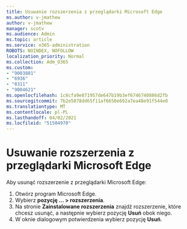 ```yaml
---
title: Usuwanie rozszerzenia z przeglądarki Microsoft Edge
ms.author: v-jmathew
author: v-jmathew
manager: scotv
ms.audience: Admin
ms.topic: article
ms.service: o365-administration
ROBOTS: NOINDEX, NOFOLLOW
localization_priority: Normal
ms.collection: Adm_O365
ms.custom:
- "9003881"
- "6936"
- "8311"
- "9004621"
ms.openlocfilehash: 1c8cfa9e871957de647b19b3ef6746740886d2fb
ms.sourcegitcommit: 7b2e5078dd65f11af6650e692a7ea48e91f544e0
ms.translationtype: MT
ms.contentlocale: pl-PL
ms.lasthandoff: 04/02/2021
ms.locfileid: "51504970"
---
```

# <a name="remove-an-extension-from-microsoft-edge"></a>Usuwanie rozszerzenia z przeglądarki Microsoft Edge

Aby usunąć rozszerzenie z przeglądarki Microsoft Edge:

1. Otwórz program Microsoft Edge.
2. Wybierz **pozycję ... > rozszerzenia**.
3. Na stronie **Zainstalowane rozszerzenia** znajdź rozszerzenie, które chcesz usunąć, a następnie wybierz pozycję **Usuń** obok niego.
4. W oknie dialogowym potwierdzenia wybierz pozycję **Usuń**.
